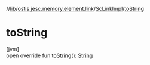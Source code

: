 //[lib](../../../index.md)/[ostis.jesc.memory.element.link](../index.md)/[ScLinkImpl](index.md)/[toString](to-string.md)

# toString

[jvm]\
open override fun [toString](to-string.md)(): [String](https://kotlinlang.org/api/latest/jvm/stdlib/kotlin/-string/index.html)
